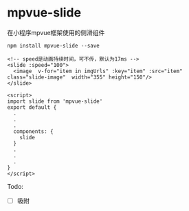 # mpvue-slide
在小程序mpvue框架使用的侧滑组件
```
npm install mpvue-slide --save
```
```
<!-- speed是动画持续时间，可不传，默认为17ms -->
<slide :speed="100">
  <image  v-for="item in imgUrls" :key="item" :src="item" class="slide-image"  width="355" height="150"/>
</slide>

<script>
import slide from 'mpvue-slide'
export default {
  .
  .
  .
  components: {
    slide
  }
  .
  .
  .
}
</script>
```

Todo:
- [ ] 吸附